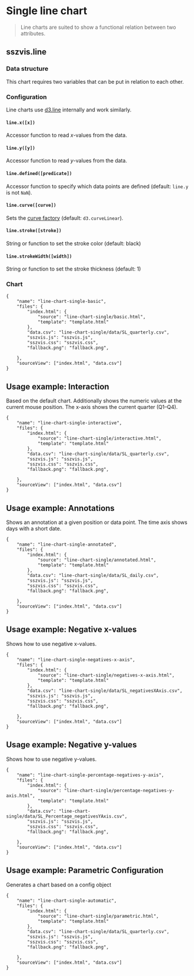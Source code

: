 # Single line chart

> Line charts are suited to show a functional relation between two attributes.

## sszvis.line

### Data structure

This chart requires two variables that can be put in relation to each other.

### Configuration

Line charts use [d3.line](https://github.com/d3/d3-shape/blob/master/README.md#lines) internally and work similarly.

#### `line.x([x])`

Accessor function to read *x*-values from the data.

#### `line.y([y])`

Accessor function to read *y*-values from the data.

#### `line.defined([predicate])`

Accessor function to specify which data points are defined (default: `line.y` is not `NaN`).

#### `line.curve([curve])`

Sets the [curve factory](https://github.com/d3/d3-shape/blob/master/README.md#curves) (default: `d3.curveLinear`).

#### `line.stroke([stroke])`

String or function to set the stroke color (default: black)

#### `line.strokeWidth([width])`

String or function to set the stroke thickness (default: 1)


### Chart

```project
{
    "name": "line-chart-single-basic",
    "files": {
        "index.html": {
            "source": "line-chart-single/basic.html",
            "template": "template.html"
        },
        "data.csv": "line-chart-single/data/SL_quarterly.csv",
        "sszvis.js": "sszvis.js",
        "sszvis.css": "sszvis.css",
        "fallback.png": "fallback.png",
        
    },
    "sourceView": ["index.html", "data.csv"]
}
```

## Usage example: Interaction

Based on the default chart. Additionally shows the numeric values at the current mouse position. The x-axis shows the current quarter (Q1–Q4).

```project
{
    "name": "line-chart-single-interactive",
    "files": {
        "index.html": {
            "source": "line-chart-single/interactive.html",
            "template": "template.html"
        },
        "data.csv": "line-chart-single/data/SL_quarterly.csv",
        "sszvis.js": "sszvis.js",
        "sszvis.css": "sszvis.css",
        "fallback.png": "fallback.png",
        
    },
    "sourceView": ["index.html", "data.csv"]
}
```

## Usage example: Annotations

Shows an annotation at a given position or data point. The time axis shows days with a short date.

```project
{
    "name": "line-chart-single-annotated",
    "files": {
        "index.html": {
            "source": "line-chart-single/annotated.html",
            "template": "template.html"
        },
        "data.csv": "line-chart-single/data/SL_daily.csv",
        "sszvis.js": "sszvis.js",
        "sszvis.css": "sszvis.css",
        "fallback.png": "fallback.png",
        
    },
    "sourceView": ["index.html", "data.csv"]
}
```

## Usage example: Negative x-values

Shows how to use negative x-values.

```project
{
    "name": "line-chart-single-negatives-x-axis",
    "files": {
        "index.html": {
            "source": "line-chart-single/negatives-x-axis.html",
            "template": "template.html"
        },
        "data.csv": "line-chart-single/data/SL_negativesXAxis.csv",
        "sszvis.js": "sszvis.js",
        "sszvis.css": "sszvis.css",
        "fallback.png": "fallback.png",
        
    },
    "sourceView": ["index.html", "data.csv"]
}
```

## Usage example: Negative y-values

Shows how to use negative y-values.

```project
{
    "name": "line-chart-single-percentage-negatives-y-axis",
    "files": {
        "index.html": {
            "source": "line-chart-single/percentage-negatives-y-axis.html",
            "template": "template.html"
        },
        "data.csv": "line-chart-single/data/SL_Percentage_negativesYAxis.csv",
        "sszvis.js": "sszvis.js",
        "sszvis.css": "sszvis.css",
        "fallback.png": "fallback.png",
        
    },
    "sourceView": ["index.html", "data.csv"]
}
```

## Usage example: Parametric Configuration

Generates a chart based on a config object

```project
{
    "name": "line-chart-single-automatic",
    "files": {
        "index.html": {
            "source": "line-chart-single/parametric.html",
            "template": "template.html"
        },
        "data.csv": "line-chart-single/data/SL_quarterly.csv",
        "sszvis.js": "sszvis.js",
        "sszvis.css": "sszvis.css",
        "fallback.png": "fallback.png",
        
    },
    "sourceView": ["index.html", "data.csv"]
}
```

